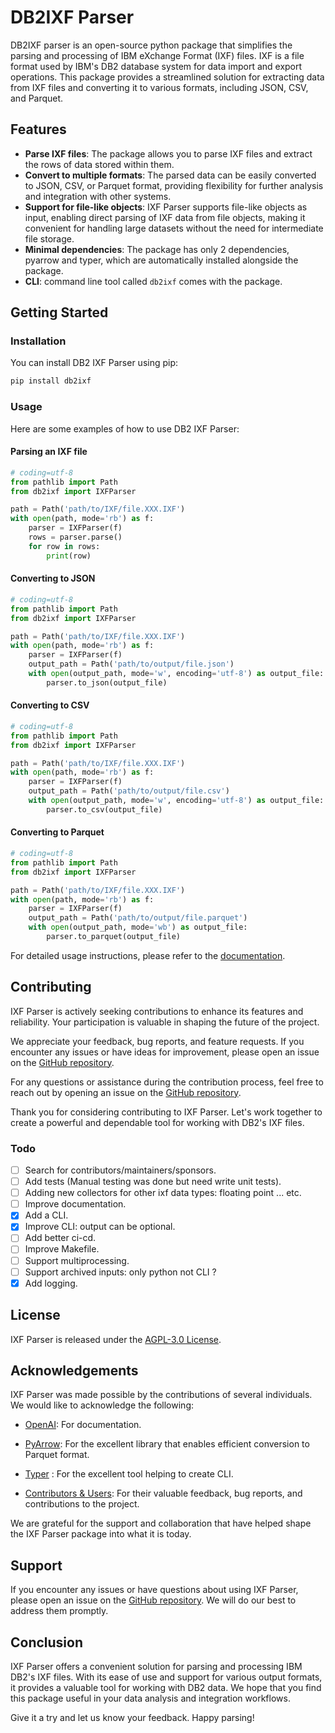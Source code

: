 # DB2IXF Parser

DB2IXF parser is an open-source python package that simplifies the parsing 
and processing of IBM eXchange Format (IXF) files. IXF is a file format 
used by IBM's DB2 database system for data import and export operations. 
This package provides a streamlined solution for extracting data from IXF files and 
converting it to various formats, including JSON, CSV, and Parquet.

## Features

- **Parse IXF files**: The package allows you to parse IXF files and extract 
the rows of data stored within them.
- **Convert to multiple formats**: The parsed data can be easily converted 
to JSON, CSV, or Parquet format, providing flexibility for further 
analysis and integration with other systems.
- **Support for file-like objects**: IXF Parser supports file-like objects 
as input, enabling direct parsing of IXF data from file objects, 
making it convenient for handling large datasets without the need 
for intermediate file storage.
- **Minimal dependencies**: The package has only 2 dependencies, pyarrow and 
  typer, which are automatically installed alongside the package.
- **CLI**: command line tool called ``db2ixf`` comes with the package.

## Getting Started

### Installation

You can install DB2 IXF Parser using pip:

```bash
pip install db2ixf
```

### Usage

Here are some examples of how to use DB2 IXF Parser:

#### Parsing an IXF file

```python
# coding=utf-8
from pathlib import Path
from db2ixf import IXFParser

path = Path('path/to/IXF/file.XXX.IXF')
with open(path, mode='rb') as f:
    parser = IXFParser(f)
    rows = parser.parse()
    for row in rows:
        print(row)
```

#### Converting to JSON

```python
# coding=utf-8
from pathlib import Path
from db2ixf import IXFParser

path = Path('path/to/IXF/file.XXX.IXF')
with open(path, mode='rb') as f:
    parser = IXFParser(f)
    output_path = Path('path/to/output/file.json')
    with open(output_path, mode='w', encoding='utf-8') as output_file:
        parser.to_json(output_file)
```

#### Converting to CSV

```python
# coding=utf-8
from pathlib import Path
from db2ixf import IXFParser

path = Path('path/to/IXF/file.XXX.IXF')
with open(path, mode='rb') as f:
    parser = IXFParser(f)
    output_path = Path('path/to/output/file.csv')
    with open(output_path, mode='w', encoding='utf-8') as output_file:
        parser.to_csv(output_file)
```

#### Converting to Parquet

```python
# coding=utf-8
from pathlib import Path
from db2ixf import IXFParser

path = Path('path/to/IXF/file.XXX.IXF')
with open(path, mode='rb') as f:
    parser = IXFParser(f)
    output_path = Path('path/to/output/file.parquet')
    with open(output_path, mode='wb') as output_file:
        parser.to_parquet(output_file)
```

For detailed usage instructions, please refer to the 
[documentation](https://github.com/ismailhammounou/db2ixf).

## Contributing

IXF Parser is actively seeking contributions to enhance its features 
and reliability. Your participation is valuable in shaping the future 
of the project.

We appreciate your feedback, bug reports, and feature requests. 
If you encounter any issues or have ideas for improvement, 
please open an issue on the 
[GitHub repository](https://github.com/ismailhammounou/db2ixf/issues).

For any questions or assistance during the contribution process, 
feel free to reach out by opening an issue on the 
[GitHub repository](https://github.com/ismailhammounou/db2ixf/issues).

Thank you for considering contributing to IXF Parser.
Let's work together to create a powerful and dependable tool 
for working with DB2's IXF files.

### Todo

- [ ] Search for contributors/maintainers/sponsors.
- [ ] Add tests (Manual testing was done but need write unit tests).
- [ ] Adding new collectors for other ixf data types: floating point ... etc.
- [ ] Improve documentation.
- [x] Add a CLI.
- [x] Improve CLI: output can be optional.
- [ ] Add better ci-cd.
- [ ] Improve Makefile.
- [ ] Support multiprocessing.
- [ ] Support archived inputs: only python not CLI ?
- [x] Add logging.

## License

IXF Parser is released under the 
[AGPL-3.0 License](https://github.com/ismailhammounou/db2ixf/blob/main/LICENSE).

## Acknowledgements

IXF Parser was made possible by the contributions of several individuals. 
We would like to acknowledge the following:

- [OpenAI](https://openai.com/): For documentation.

- [PyArrow](https://arrow.apache.org/): For the excellent library that 
enables efficient conversion to Parquet format.

- [Typer](https://typer.tiangolo.com/) : For the excellent tool helping 
to create CLI.

- [Contributors \& Users](https://github.com/ismailhammounou/db2ixf/graphs/contributors): 
For their valuable feedback, bug reports, and contributions to the project.

We are grateful for the support and collaboration that have helped shape
the IXF Parser package into what it is today.

## Support

If you encounter any issues or have questions about using IXF Parser, 
please open an issue on the 
[GitHub repository](https://github.com/ismailhammounou/db2ixf/issues). 
We will do our best to address them promptly.

## Conclusion

IXF Parser offers a convenient solution for parsing and processing 
IBM DB2's IXF files. With its ease of use and support for various 
output formats, it provides a valuable tool for working with DB2 data. 
We hope that you find this package useful in your data analysis and 
integration workflows.

Give it a try and let us know your feedback. Happy parsing!